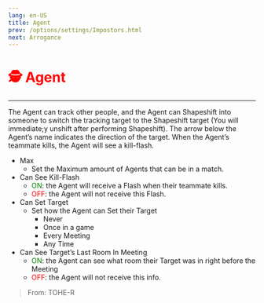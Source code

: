 ```yaml
---
lang: en-US
title: Agent
prev: /options/settings/Impostors.html
next: Arrogance
---
```


# <font color=red>🕵️ Agent</font> <Badge text="Killing" type="tip" vertical="middle"/>
---

The Agent can track other people, and the Agent can Shapeshift into someone to switch the tracking target to the Shapeshift target (You will immediate;y unshift after performing Shapeshift). The arrow below the Agent’s name indicates the direction of the target. When the Agent’s teammate kills, the Agent will see a kill-flash.
* Max
  * Set the Maximum amount of Agents that can be in a match.
* Can See Kill-Flash
  * <font color=green>ON</font>: the Agent will receive a Flash when their teammate kills. 
  * <font color=red>OFF</font>: the Agent will not receive this Flash.
* Can Set Target
  * Set how the Agent can Set their Target
    * Never
    * Once in a game
    * Every Meeting
    * Any Time
* Can See Target’s Last Room In Meeting
  * <font color=green>ON</font>: the Agent can see what room their Target was in right before the Meeting
  * <font color=red>OFF</font>: the Agent will not receive this info.

> From: TOHE-R

